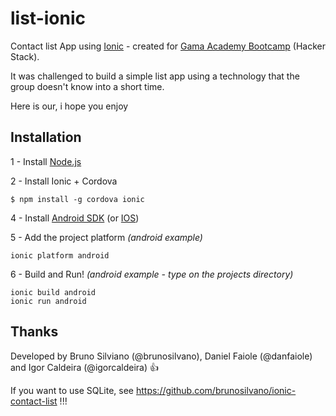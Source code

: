 # list-ionic
Contact list App using [Ionic](http://ionic.io/?utm_source=framework&utm_medium=navbar&utm_campaign=platform%20CTA) - created for [Gama Academy Bootcamp](https://www.facebook.com/gamaacademybr/videos/873276939466555/) (Hacker Stack).

It was challenged to build a simple list app using a technology that the group doesn't know into a short time.

Here is our, i hope you enjoy

## Installation 

1 - Install [Node.js](https://nodejs.org/en/)

2 - Install Ionic + Cordova
```
$ npm install -g cordova ionic
```
4 - Install [Android SDK](https://developer.android.com/studio/index.html#downloads) (or [IOS](https://developer.apple.com/ios/download/))

5 - Add the project platform *(android example)*
```
ionic platform android
```
6 - Build and Run!  *(android example - type on the projects directory)*
```
ionic build android
ionic run android
```
## Thanks 
Developed by Bruno Silviano (@brunosilvano), Daniel Faiole (@danfaiole) and Igor Caldeira (@igorcaldeira) :+1:

If you want to use SQLite, see https://github.com/brunosilvano/ionic-contact-list !!!
